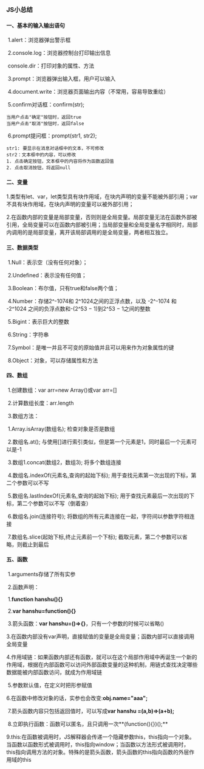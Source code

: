 ### JS小总结

#### 一、基本的输入输出语句

​	1.alert：浏览器弹出警示框

​	2.console.log：浏览器控制台打印输出信息

​		console.dir：打印对象的属性、方法

​	3.prompt：浏览器弹出输入框，用户可以输入

​	4.document.write：浏览器页面输出内容（不常用，容易导致重绘）

​	5.confirm对话框：confirm(str);

```
当用户点击"确定"按钮时，返回true
当用户点击"取消"按钮时，返回false
```

​	6.prompt提问框：prompt(str1, str2);

```
str1: 要显示在消息对话框中的文本，不可修改
str2：文本框中的内容，可以修改
1. 点击确定按钮，文本框中的内容将作为函数返回值
2. 点击取消按钮，将返回null
```

#### 二、变量

​	1.类型有let、var，let类型具有块作用域，在块内声明的变量不能被外部引用；var不具有块作用域，在块内声明的变量可以被外部引用；

​	2.在函数内部的变量是局部变量，否则则是全局变量。局部变量无法在函数外部被引用，全局变量可以在函数内部被引用；当局部变量和全局变量名字相同时，局部内调用的是局部变量，离开该局部调用的是全局变量，两者相互独立。

#### 三、数据类型

​	1.Null：表示空（没有任何对象）；

​	2.Undefined：表示没有任何值；

​	3.Boolean：布尔值，只有true和false两个值；

​	4.Number：存储2^-1074和 2^1024之间的正浮点数，以及 -2^-1074 和 -2^1024 之间的负浮点数和-(2^53 − 1)到2^53 − 1之间的整数

​	5.Bigint：表示巨大的整数

​	6.String：字符串

​	7.Symbol：是唯一并且不可变的原始值并且可以用来作为对象属性的键

​	8.Object：对象，可以存储属性和方法

#### 四、数组

​	1.创建数组：var arr=new Array()或var arr=[]

​	2.计算数组长度：arr.length

​	3.数组方法：

​			1.Array.isArray(数组名);	检查对象是否是数组

​			2.数组名.at();	与使用[]进行索引类似，但是第一个元素是1，同时最后一个元素可以是-1

​			3.数组1.concat(数组2，数组3);	将多个数组连接

​			4.数组名.indexOf(元素名,查询的起始下标);	用于查找元素第一次出现的下标，第二个参数可以不写

​			5.数组名.lastIndexOf(元素名,查询的起始下标);	用于查找元素最后一次出现的下标，第二个参数可以不写（倒着查）

​			6.数组名.join(连接符号);	将数组的所有元素连接在一起，字符间以参数字符相连接

​			7.数组名.slice(起始下标,终止元素前一个下标);	截取元素，第二个参数可以省略，则截止到最后

#### 五、函数

​	1.arguments存储了所有实参

​	2.函数声明：

​		1.**function hanshu(){}**

​		2.**var hanshu=function(){}**

​		3.箭头函数：**var hanshu=()=>{}**，只有一个参数的时候可以省略()

​	3.在函数内部没有var声明，直接赋值的变量是全局变量；函数内部可以直接调用全局变量

​	4.作用域链：如果函数内部还有函数，就可以在这个局部作用域中再诞生一个新的作用域，根据在内部函数可以访问外部函数变量的这种机制，用链式查找决定哪些数据能被内部函数访问，就成为作用域链

​	5.参数默认值，在定义时把形参赋值

​	6.在函数中修改对象的话，实参也会改变:**obj.name="aaa";**

​	7.箭头函数内容只包括返回值时，可以写成**var hanshu =(a,b)=>(a+b);**

​	8.立即执行函数：函数可以匿名，且只调用一次**(function(){})();**

​	9.this:在函数被调用时，JS解释器会传递一个隐藏参数this，this指向一个对象。当函数以函数形式被调用时，this指向window；当函数以方法形式被调用时，this指向调用方法的对象。特殊的是箭头函数，箭头函数的this指向函数的外层作用域的this

